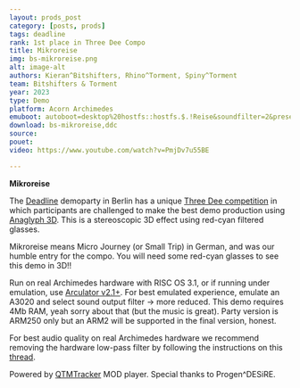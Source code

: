```yaml
---
layout: prods_post
category: [posts, prods]
tags: deadline
rank: 1st place in Three Dee Compo
title: Mikroreise
img: bs-mikroreise.png
alt: image-alt
authors: Kieran^Bitshifters, Rhino^Torment, Spiny^Torment
team: Bitshifters & Torment
year: 2023
type: Demo
platform: Acorn Archimedes
emuboot: autoboot=desktop%20hostfs::hostfs.$.!Reise&soundfilter=2&preset=a3020
download: bs-mikroreise,ddc
source: 
pouet: 
video: https://www.youtube.com/watch?v=PmjDv7u55BE

---
```


**Mikroreise**

The [Deadline](https://deadline.untergrund.net/) demoparty in Berlin has a unique [Three Dee competition](https://deadline.untergrund.net/2023/compos/) in which participants are challenged to make the best demo production using [Anaglyph 3D](https://en.wikipedia.org/wiki/Anaglyph_3D). This is a stereoscopic 3D effect using red-cyan filtered glasses.

Mikroreise means Micro Journey (or Small Trip) in German, and was our humble entry for the compo. You will need some red-cyan glasses to see this demo in 3D!!

Run on real Archimedes hardware with RISC OS 3.1, or if running under emulation, use [Arculator v2.1+](http://b-em.bbcmicro.com/arculator/). For best emulated experience, emulate an A3020 and select sound output filter -> more reduced. This demo requires 4Mb RAM, yeah sorry about that (but the music is great). Party version is ARM250 only but an ARM2 will be supported in the final version, honest.

For best audio quality on real Archimedes hardware we recommend removing the hardware low-pass filter by following the instructions on this [thread](https://stardot.org.uk/forums/viewtopic.php?f=16&t=13630).

Powered by [QTMTracker](http://www.pi-star.co.uk/qtm/) MOD player. Special thanks to Progen^DESiRE.
